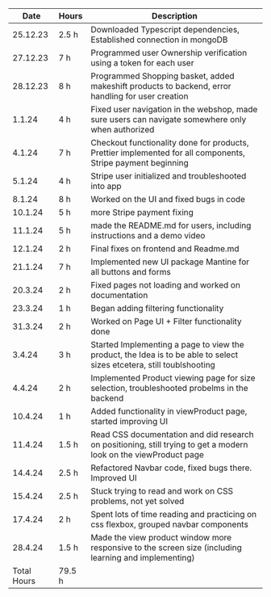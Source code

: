 | Date        | Hours  | Description                                                                                                           |
| ----------- | ------ | --------------------------------------------------------------------------------------------------------------------- |
| 25.12.23    | 2.5 h  | Downloaded Typescript dependencies, Established connection in mongoDB                                                 |
| 27.12.23    | 7 h    | Programmed user Ownership verification using a token for each user                                                    |
| 28.12.23    | 8 h    | Programmed Shopping basket, added makeshift products to backend, error handling for user creation                     |
| 1.1.24      | 4 h    | Fixed user navigation in the webshop, made sure users can navigate somewhere only when authorized                     |
| 4.1.24      | 7 h    | Checkout functionality done for products, Prettier implemented for all components, Stripe payment beginning           |
| 5.1.24      | 4 h    | Stripe user initialized and troubleshooted into app                                                                   |
| 8.1.24      | 8 h    | Worked on the UI and fixed bugs in code                                                                               |
| 10.1.24     | 5 h    | more Stripe payment fixing                                                                                            |
| 11.1.24     | 5 h    | made the README.md for users, including instructions and a demo video                                                 |
| 12.1.24     | 2 h    | Final fixes on frontend and Readme.md                                                                                 |
| 21.1.24     | 7 h    | Implemented new UI package Mantine for all buttons and forms                                                          |
| 20.3.24     | 2 h    | Fixed pages not loading and worked on documentation                                                                   |
| 23.3.24     | 1 h    | Began adding filtering functionality                                                                                  |
| 31.3.24     | 2 h    | Worked on Page UI + Filter functionality done                                                                         |
| 3.4.24      | 3 h    | Started Implementing a page to view the product, the Idea is to be able to select sizes etcetera, still toublshooting |
| 4.4.24      | 2 h    | Implemented Product viewing page for size selection, troubleshooted probelms in the backend                           |
| 10.4.24     | 1 h    | Added functionality in viewProduct page, started improving UI                                                         |
| 11.4.24     | 1.5 h  | Read CSS documentation and did research on positioning, still trying to get a modern look on the viewProduct page     |
| 14.4.24     | 2.5 h  | Refactored Navbar code, fixed bugs there. Improved UI                                                                 |
| 15.4.24     | 2.5 h  | Stuck trying to read and work on CSS problems, not yet solved                                                         |
| 17.4.24     | 2 h    | Spent lots of time reading and practicing on css flexbox, grouped navbar components                                   |
| 28.4.24     | 1.5 h  | Made the view product window more responsive to the screen size (including learning and implementing)                 |
| Total Hours | 79.5 h |
